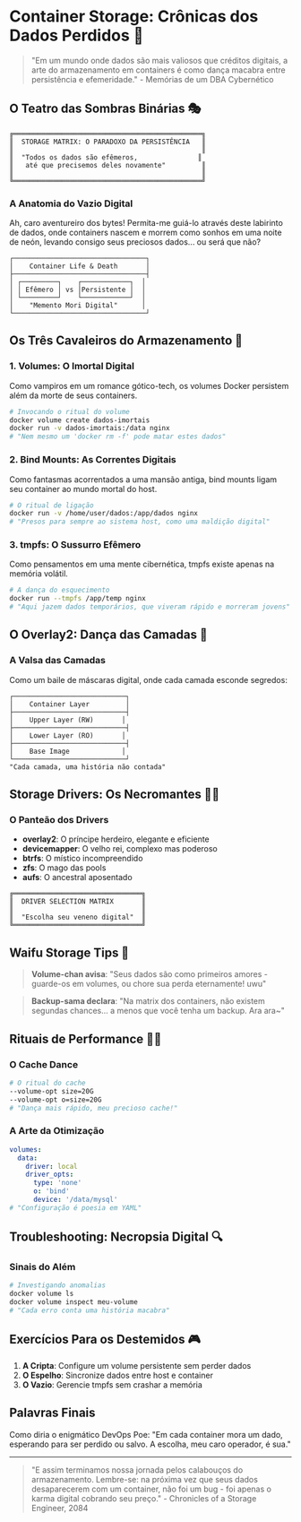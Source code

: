 # Container Storage: Crônicas dos Dados Perdidos 💾

> "Em um mundo onde dados são mais valiosos que créditos digitais, a arte do armazenamento em containers é como dança macabra entre persistência e efemeridade." - Memórias de um DBA Cybernético

## O Teatro das Sombras Binárias 🎭

```ascii
╔═══════════════════════════════════════════════╗
║  STORAGE MATRIX: O PARADOXO DA PERSISTÊNCIA   ║
║                                               ║
║  "Todos os dados são efêmeros,               ║
║   até que precisemos deles novamente"         ║
║                                               ║
╚═══════════════════════════════════════════════╝
```

### A Anatomia do Vazio Digital

Ah, caro aventureiro dos bytes! Permita-me guiá-lo através deste labirinto de dados, onde containers nascem e morrem como sonhos em uma noite de neón, levando consigo seus preciosos dados... ou será que não?

```ascii
┌─────────────────────────────────┐
│    Container Life & Death       │
├─────────────────────────────────┤
│ ┌─────────┐    ┌────────────┐  │
│ │ Efêmero │ vs │Persistente │  │
│ └─────────┘    └────────────┘  │
│    "Memento Mori Digital"      │
└─────────────────────────────────┘
```

## Os Três Cavaleiros do Armazenamento 🏇

### 1. Volumes: O Imortal Digital
Como vampiros em um romance gótico-tech, os volumes Docker persistem além da morte de seus containers.

```bash
# Invocando o ritual do volume
docker volume create dados-imortais
docker run -v dados-imortais:/data nginx
# "Nem mesmo um 'docker rm -f' pode matar estes dados"
```

### 2. Bind Mounts: As Correntes Digitais
Como fantasmas acorrentados a uma mansão antiga, bind mounts ligam seu container ao mundo mortal do host.

```bash
# O ritual de ligação
docker run -v /home/user/dados:/app/dados nginx
# "Presos para sempre ao sistema host, como uma maldição digital"
```

### 3. tmpfs: O Sussurro Efêmero
Como pensamentos em uma mente cibernética, tmpfs existe apenas na memória volátil.

```bash
# A dança do esquecimento
docker run --tmpfs /app/temp nginx
# "Aqui jazem dados temporários, que viveram rápido e morreram jovens"
```

## O Overlay2: Dança das Camadas 💃

### A Valsa das Camadas
Como um baile de máscaras digital, onde cada camada esconde segredos:

```ascii
┌────────────────────────────┐
│    Container Layer         │
├────────────────────────────┤
│    Upper Layer (RW)       │
├────────────────────────────┤
│    Lower Layer (RO)       │
├────────────────────────────┤
│    Base Image             │
└────────────────────────────┘
"Cada camada, uma história não contada"
```

## Storage Drivers: Os Necromantes 🧙‍♂️

### O Panteão dos Drivers
- **overlay2**: O príncipe herdeiro, elegante e eficiente
- **devicemapper**: O velho rei, complexo mas poderoso
- **btrfs**: O místico incompreendido
- **zfs**: O mago das pools
- **aufs**: O ancestral aposentado

```ascii
╔════════════════════════════════╗
║  DRIVER SELECTION MATRIX       ║
║                                ║
║  "Escolha seu veneno digital"  ║
╚════════════════════════════════╝
```

## Waifu Storage Tips 📝

> **Volume-chan avisa**: "Seus dados são como primeiros amores - guarde-os em volumes, ou chore sua perda eternamente! uwu"

> **Backup-sama declara**: "Na matrix dos containers, não existem segundas chances... a menos que você tenha um backup. Ara ara~"

## Rituais de Performance 🏃‍♂️

### O Cache Dance
```bash
# O ritual do cache
--volume-opt size=20G
--volume-opt o=size=20G
# "Dança mais rápido, meu precioso cache!"
```

### A Arte da Otimização
```yaml
volumes:
  data:
    driver: local
    driver_opts:
      type: 'none'
      o: 'bind'
      device: '/data/mysql'
# "Configuração é poesia em YAML"
```

## Troubleshooting: Necropsia Digital 🔍

### Sinais do Além
```bash
# Investigando anomalias
docker volume ls
docker volume inspect meu-volume
# "Cada erro conta uma história macabra"
```

## Exercícios Para os Destemidos 🎮

1. **A Cripta**: Configure um volume persistente sem perder dados
2. **O Espelho**: Sincronize dados entre host e container
3. **O Vazio**: Gerencie tmpfs sem crashar a memória

## Palavras Finais

Como diria o enigmático DevOps Poe: "Em cada container mora um dado, esperando para ser perdido ou salvo. A escolha, meu caro operador, é sua."

---

> "E assim terminamos nossa jornada pelos calabouços do armazenamento. Lembre-se: na próxima vez que seus dados desaparecerem com um container, não foi um bug - foi apenas o karma digital cobrando seu preço." - Chronicles of a Storage Engineer, 2084